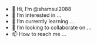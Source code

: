 - 👋 Hi, I’m @shamsul2088
- 👀 I’m interested in ...
- 🌱 I’m currently learning ...
- 💞️ I’m looking to collaborate on ...
- 📫 How to reach me ...

<!---
shamsul2088/shamsul2088 is a ✨ special ✨ repository because its `README.md` (this file) appears on your GitHub profile.
You can click the Preview link to take a look at your changes.
